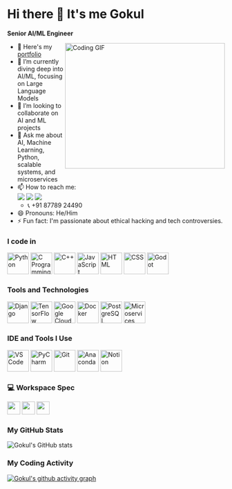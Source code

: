 # Hi there 👋 It's me Gokul

**Senior AI/ML Engineer**

<img align="right" width="370" height="290" src="https://i.pinimg.com/originals/47/f0/34/47f0342cec72b800463bf003eac1257e.gif" alt="Coding GIF">

- 🔭 Here's my [portfolio](https://jacobgokul.github.io/Gokulportfolio/)                                                 
- 🌱 I’m currently diving deep into AI/ML, focusing on Large Language Models
- 👯 I’m looking to collaborate on AI and ML projects
- 💬 Ask me about AI, Machine Learning, Python, scalable systems, and microservices
- 📫 How to reach me:
<br /> [<img src="https://img.shields.io/badge/LinkedIn-0077B5?style=for-the-badge&logo=linkedin&logoColor=white" />](https://www.linkedin.com/in/im-gokul/) [<img src="https://img.shields.io/badge/Instagram-E4405F?style=for-the-badge&logo=instagram&logoColor=white" />](https://www.instagram.com/imgokul._/) [<img src="https://img.shields.io/badge/Email-D14836?style=for-the-badge&logo=gmail&logoColor=white" />](mailto:gokulnathraguraman@gmail.com) 
  - 📞 +91 87789 24490
- 😄 Pronouns: He/Him
- ⚡ Fun fact: I'm passionate about ethical hacking and tech controversies.

### I code in
<img height="50" width="50" src="https://img.icons8.com/color/48/000000/python.png" alt="Python" /> <img height="50" width="50" src="https://img.icons8.com/color/48/000000/c-programming.png" alt="C Programming" /> <img height="50" width="50" src="https://img.icons8.com/color/48/000000/c-plus-plus-logo.png" alt="C++" /> <img height="50" width="50" src="https://img.icons8.com/color/48/000000/javascript.png" alt="JavaScript" /> <img height="50" width="50" src="https://img.icons8.com/color/48/000000/html-5.png" alt="HTML" /> <img height="50" width="50" src="https://img.icons8.com/color/48/000000/css3.png" alt="CSS" /> <img height="50" width="50" src="https://img.icons8.com/nolan/64/godot.png" alt="Godot" />

### Tools and Technologies
<img height="50" width="50" src="https://img.icons8.com/color/48/000000/django.png" alt="Django" /> <img height="50" width="50" src="https://img.icons8.com/color/48/000000/tensorflow.png" alt="TensorFlow" /> <img height="50" width="50" src="https://img.icons8.com/color/48/000000/google-cloud.png" alt="Google Cloud" /> <img height="50" width="50" src="https://img.icons8.com/color/48/000000/docker.png" alt="Docker" /> <img height="50" width="50" src="https://img.icons8.com/color/48/000000/postgreesql.png" alt="PostgreSQL" /> <img height="50" width="50" src="https://img.icons8.com/external-soft-fill-juicy-fish/60/external-microservice-microservices-soft-fill-soft-fill-juicy-fish.png" alt="Microservices" />

### IDE and Tools I Use
<img height="50" width="50" src="https://img.icons8.com/color/48/000000/visual-studio-code-2019.png" alt="VS Code" /> <img height="50" width="50" src="https://img.icons8.com/color/48/000000/pycharm.png" alt="PyCharm" /> <img height="50" width="50" src="https://img.icons8.com/color/48/000000/git.png" alt="Git" /> <img height="50" width="50" src="https://img.icons8.com/dusk/64/000000/anaconda.png" alt="Anaconda" /> <img height="50" width="50" src="https://img.icons8.com/color/48/000000/notion--v1.png" alt="Notion" /> 

### 💻 Workspace Spec
<img height="30" src="https://img.shields.io/badge/Macbook-Pro_M1-ED1C24?style=for-the-badge&logo=apple&logoColor=white"/> <img height="30" src="https://img.shields.io/badge/NVIDIA-GTX1650-76B900?style=for-the-badge&logo=nvidia&logoColor=white"/>  <img height="30" src="https://img.shields.io/badge/AMD-Ryzen_5_4600H-ED1C24?style=for-the-badge&logo=amd&logoColor=white"/> 

### My GitHub Stats
![Gokul's GitHub stats](https://github-readme-stats.vercel.app/api?username=Jacobgokul&theme=dark&show_icons=true&&hide=issues,contribs)

### My Coding Activity
[![Gokul's github activity graph](https://github-readme-activity-graph.vercel.app/graph?username=Jacobgokul&bg_color=000000&color=ffffff&line=51f565&point=ffffff&area=true&hide_border=true)](https://github.com/ashutosh00710/github-readme-activity-graph)
